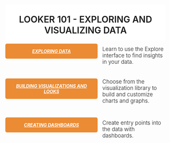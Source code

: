 <div style="width: 100%; text-align: center; overflow: hidden;">

<h1 style="background-color: #fff; padding: 30px 0 15px;font-weight:500; text-transform: uppercase; margin-bottom: 0; font-weight: 600;">LOOKER 101 - EXPLORING AND VISUALIZING DATA</h1>

<div style=" float: left; margin-bottom: 15px; width: 100%;">
  <h5 style="float: left; padding: 15px 25px; background-color: #eb8b33; border-radius: 5px; width: 240px; margin: 10px 15px 20px 0; text-align: center;"><a target="_blank" style="color: #fff; text-transform: uppercase;" href="http://www.looker.com/docs/exploring-data/exploring-data">EXPLORING DATA</a></h5>
  <div style="text-align: left; font-size: 17px;">
    <p style="font-weight: 300; margin-top: 17px;">Learn to use the Explore interface to find insights in your data.</p>
  </div>
</div>

<div style="float: left; margin-bottom: 15px; width: 100%;">
  <h5 style="float: left; padding: 15px 25px; background-color: #eb8b33; border-radius: 5px; width: 240px; margin: 10px 15px 20px 0; text-align: center;"><a target="_blank" style="color: #fff; text-transform: uppercase;" href="http://www.looker.com/docs/exploring-data/visualizing-query-results">BUILDING VISUALIZATIONS AND LOOKS</a></h5>
  <div style="text-align: left; font-size: 17px;">
    <p style="font-weight: 300; margin-top: 10px;">Choose from the visualization library to build and customize charts and graphs.</p>
  </div>
</div>

<div style=" float: left; margin-bottom: 15px; width: 100%;">
  <h5 style="float: left; padding: 15px 25px; background-color: #eb8b33; border-radius: 5px; width: 240px; margin: 10px 15px 20px 0; text-align: center;"><a target="_blank" style="color: #fff; text-transform: uppercase;" href="http://www.looker.com/docs/exploring-data/building-dashboards">CREATING DASHBOARDS</a></h5>
  <div style="text-align: left; font-size: 17px;">
    <p style="font-weight: 300; margin-top: 17px;">Create entry points into the data with dashboards.</p>
  </div>
</div>


</div>
